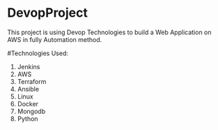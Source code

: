 # DevopProject

This project is using Devop Technologies to build a Web Application on AWS in fully Automation method. 

#Technologies Used:

1. Jenkins
2. AWS
3. Terraform
4. Ansible
5. Linux
6. Docker
7. Mongodb
8. Python


